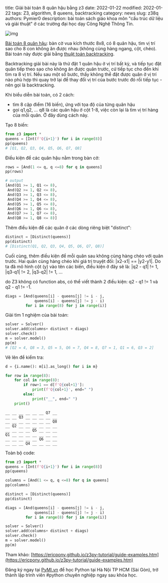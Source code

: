 title: Giải bài toán 8 quân hậu bằng z3
date: 2022-01-22
modified: 2022-01-22
tags: Z3, algorithm, 8 queens, backtracking
category: news
slug: z38q
authors: Pymier0
description: bài toán sách giáo khoa môn "cấu trúc dữ liệu và giải thuật" ở các trường đại học dạy Công Nghệ Thông Tin.

![img](https://images.unsplash.com/photo-1571434798385-3c8988ae2f65?crop=entropy&cs=tinysrgb&fit=max&fm=jpg&ixid=MnwyMzI1MzN8MHwxfHJhbmRvbXx8fHx8fHx8fDE2NDI4MzM2OTk&ixlib=rb-1.2.1&q=80&w=600)

[Bài toán 8 quân hậu](https://en.wikipedia.org/wiki/Eight_queens_puzzle): bàn cờ vua kích thước 8x8, có 8 quân hậu, tìm vị trí sao cho 8 con không ăn được nhau (không cùng hàng ngang, cột, chéo). Bài toán này được giải bằng [thuật toán backtracking](https://en.wikipedia.org/wiki/Backtracking).

Backtracking giải bài này là thử đặt 1 quân hậu ở vị trí bất kỳ, và tiếp tục đặt quân tiếp theo sao cho không ăn được quân trước, cứ tiếp tục cho đến khi tìm ra 8 vị trí. Nếu sau một số bước, thấy không thể đặt được quân ở vị trí nào phù hợp thì quay trở lại để thay đổi vị trí của bước trước đó rồi tiếp tục -  nên gọi là backtracking.

Khi biểu diễn bài toán, có 2 cách:

- tìm 8 cặp điểm (16 biến), ứng với tọa độ của từng quân hậu
- gọi q1,q2, ... q8 là các quân hậu ở cột 1-8, việc còn lại là tìm vị trí hàng của mỗi quân. Ở đây dùng cách này.

Tạo 8 biến:

```py
from z3 import *
queens = [Int(f'Q{i+1}') for i in range(8)]
pp(queens)
# [Q1, Q2, Q3, Q4, Q5, Q6, Q7, Q8]
```

Điều kiện để các quân hậu nằm trong bàn cờ:

```py
rows = [And(1 <= q, q <=8) for q in queens]
pp(rows)

# output
[And(Q1 >= 1, Q1 <= 8),
 And(Q2 >= 1, Q2 <= 8),
 And(Q3 >= 1, Q3 <= 8),
 And(Q4 >= 1, Q4 <= 8),
 And(Q5 >= 1, Q5 <= 8),
 And(Q6 >= 1, Q6 <= 8),
 And(Q7 >= 1, Q7 <= 8),
 And(Q8 >= 1, Q8 <= 8)]
```

Thêm điều kiện để các quân ở các dòng riêng biệt "distinct":

```py
distinct = [Distinct(queens)]
pp(distinct)
# [Distinct(Q1, Q2, Q3, Q4, Q5, Q6, Q7, Q8)]
```

Cuối cùng, thêm điều kiện để mỗi quân sau không cùng hàng chéo với quân trước. Hai quân cùng hàng chéo khi giá trị truyệt đối: |x2-x1| == |y2-y1|. Do ta đã mô hình cột (y) vào tên các biến, điều kiện ở đây sẽ là:
|q2 - q1| != 1, |q3-q1| != 2, |q3-q2| != 1, ...

do Z3 không có function abs, có thể viết thành 2 điều kiện:
q2 - q1 != 1 và q2 - q1 != -1.

```py
diags = [And(queens[i] - queens[j] != i - j,
             queens[i] - queens[j] != j - i)
         for i in range(8) for j in range(i)]
```

Giải tìm 1 nghiệm của bài toán:

```py
solver = Solver()
solver.add(columns+ distinct + diags)
solver.check()
m = solver.model()
pp(m)
# [Q2 = 4, Q8 = 3, Q5 = 5, Q6 = 7, Q4 = 8, Q7 = 1, Q1 = 6, Q3 = 2]
```

Vẽ lên để kiểm tra:

```py
d = {i.name(): m[i].as_long() for i in m}

for row in range(8):
    for col in range(8):
        if row+1 == d[f'Q{col+1}']:
            print(f'Q{col+1}', end=" ")
        else:
            print("__", end=" ")
    print()
```

```
__ __ __ __ __ __ Q7 __
__ __ Q3 __ __ __ __ __
__ __ __ __ __ __ __ Q8
__ Q2 __ __ __ __ __ __
__ __ __ __ Q5 __ __ __
Q1 __ __ __ __ __ __ __
__ __ __ __ __ Q6 __ __
__ __ __ Q4 __ __ __ __

```

Toàn bộ code:

```py
from z3 import *
queens = [Int(f'Q{i+1}') for i in range(8)]
pp(queens)

columns = [And(1 <= q, q <=8) for q in queens]
pp(columns)

distinct = [Distinct(queens)]
pp(distinct)

diags = [And(queens[i] - queens[j] != i - j,
             queens[i] - queens[j] != j - i)
         for i in range(8) for j in range(i)]

solver = Solver()
solver.add(columns+ distinct + diags)
solver.check()
m = solver.model()
pp(m)
```

Tham khảo: [https://ericpony.github.io/z3py-tutorial/guide-examples.htm](https://ericpony.github.io/z3py-tutorial/guide-examples.htm)

Đăng ký ngay tại [PyMI.vn](https://pymi.vn) để học Python tại Hà Nội TP HCM (Sài Gòn),
trở thành lập trình viên #python chuyên nghiệp ngay sau khóa học.
